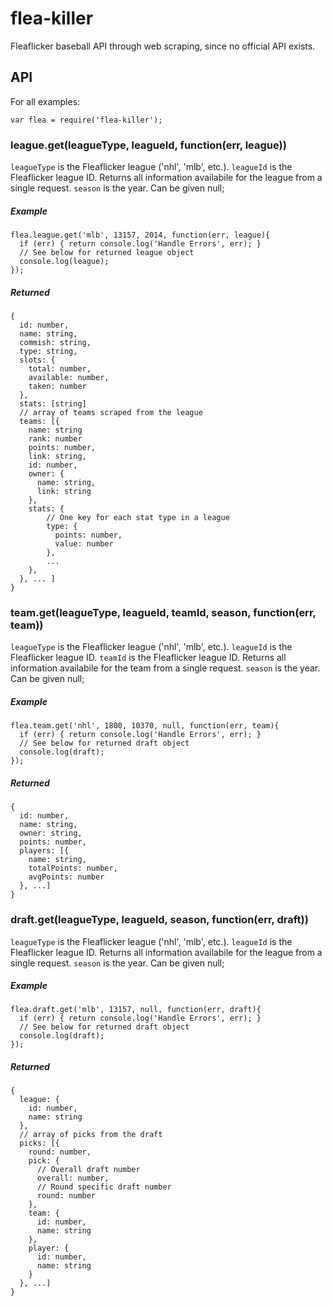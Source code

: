 # flea-killer

Fleaflicker baseball API through web scraping, since no official API exists.

## API

For all examples:
```
var flea = require('flea-killer');
```

### league.get(leagueType, leagueId, function(err, league))

```leagueType``` is the Fleaflicker league ('nhl', 'mlb', etc.).
```leagueId``` is the Fleaflicker league ID. Returns
all information availabile for the league from a single request.
```season``` is the year. Can be given null;

##### Example

```
flea.league.get('mlb', 13157, 2014, function(err, league){
  if (err) { return console.log('Handle Errors', err); }
  // See below for returned league object
  console.log(league);
});
```

##### Returned
```
{
  id: number,
  name: string,
  commish: string,
  type: string,
  slots: {
    total: number,
    available: number,
    taken: number
  },
  stats: [string]
  // array of teams scraped from the league
  teams: [{
    name: string
    rank: number
    points: number,
    link: string,
    id: number,
    owner: {
      name: string,
      link: string
    },
    stats: {
        // One key for each stat type in a league
        type: {
          points: number,
          value: number
        },
        ...
    },
  }, ... ]
}
```
### team.get(leagueType, leagueId, teamId, season, function(err, team))

```leagueType``` is the Fleaflicker league ('nhl', 'mlb', etc.).
```leagueId``` is the Fleaflicker league ID.
```teamId``` is the Fleaflicker league ID. Returns
all information availabile for the team from a single request.
```season``` is the year. Can be given null;


##### Example

```
flea.team.get('nhl', 1800, 10370, null, function(err, team){
  if (err) { return console.log('Handle Errors', err); }
  // See below for returned draft object
  console.log(draft);
});
```

##### Returned

```
{
  id: number,
  name: string,
  owner: string,
  points: number,
  players: [{
    name: string,
    totalPoints: number,
    avgPoints: number
  }, ...]
}
```

### draft.get(leagueType, leagueId, season, function(err, draft))

```leagueType``` is the Fleaflicker league ('nhl', 'mlb', etc.).
```leagueId``` is the Fleaflicker league ID. Returns
all information availabile for the league from a single request.
```season``` is the year. Can be given null;

##### Example

```
flea.draft.get('mlb', 13157, null, function(err, draft){
  if (err) { return console.log('Handle Errors', err); }
  // See below for returned draft object
  console.log(draft);
});
```

##### Returned

```
{
  league: {
    id: number,
    name: string
  },
  // array of picks from the draft
  picks: [{
    round: number,
    pick: {
      // Overall draft number
      overall: number,
      // Round specific draft number
      round: number
    },
    team: {
      id: number,
      name: string
    },
    player: {
      id: number,
      name: string
    }
  }, ...]
}
```
